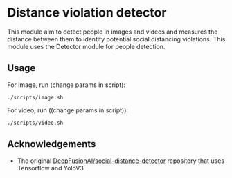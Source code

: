 # Distance violation detector

This module aim to detect people in images and videos and measures the distance between them to identify potential social distancing violations.
This module uses the Detector module for people detection.

## Usage

For image, run (change params in script):

```
./scripts/image.sh
```

For video, run ((change params in script)):

```
./scripts/video.sh
```

## Acknowledgements

- The original [DeepFusionAI/social-distance-detector](https://github.com/DeepFusionAI/social-distance-detector) repository that uses Tensorflow and YoloV3
